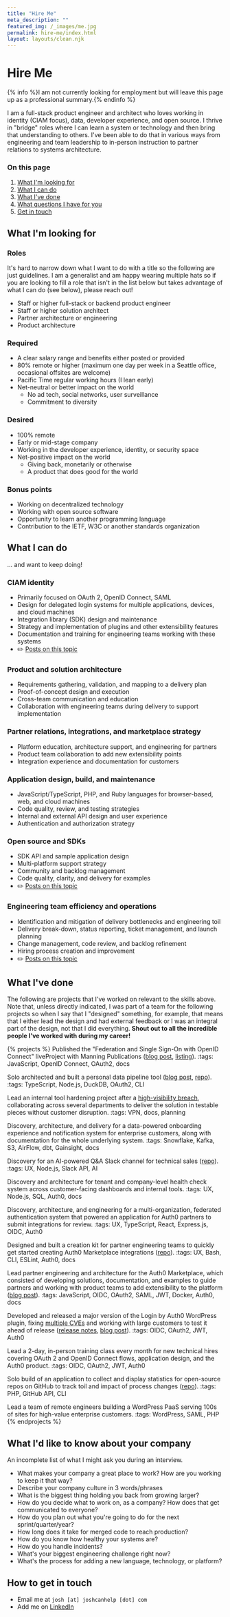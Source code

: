 ```yaml
---
title: "Hire Me"
meta_description: ""
featured_img: /_images/me.jpg
permalink: hire-me/index.html
layout: layouts/clean.njk
---
```

# Hire Me

{% info %}I am not currently looking for employment but will leave this page up as a professional summary.{% endinfo %}

I am a full-stack product engineer and architect who loves working in identity (CIAM focus), data, developer experience, and open source. I thrive in "bridge" roles where I can learn a system or technology and then bring that understanding to others. I've been able to do that in various ways from engineering and team leadership to in-person instruction to partner relations to systems architecture.

### <a id="want"></a>On this page

1. [What I'm looking for](#want)
2. [What I can do](#do)
3. [What I've done](#done)
4. [What questions I have for you](#questions)
5. [Get in touch](#contact)

## <a id="want"></a><span>What I'm looking for</span>

### Roles
It's hard to narrow down what I want to do with a title so the following are just guidelines. I am a generalist and am happy wearing multiple hats so if you are looking to fill a role that isn't in the list below but takes advantage of what I can do (see below), please reach out!

- Staff or higher full-stack or backend product engineer
- Staff or higher solution architect
- Partner architecture or engineering
- Product architecture
### Required
- A clear salary range and benefits either posted or provided
- 80% remote or higher (maximum one day per week in a Seattle office, occasional offsites are welcome)
- Pacific Time regular working hours (I lean early)
- Net-neutral or better impact on the world
	- No ad tech, social networks, user surveillance
	- Commitment to diversity
### Desired
- 100% remote
- Early or mid-stage company
- Working in the developer experience, identity, or security space
- Net-positive impact on the world
	- Giving back, monetarily or otherwise
	- A product that does good for the world

### Bonus points
- Working on decentralized technology
- Working with open source software
- Opportunity to learn another programming language
- Contribution to the IETF, W3C or another standards organization

## <a id="do"></a><span>What I can do</span>

... and want to keep doing!
### CIAM identity
- Primarily focused on OAuth 2, OpenID Connect, SAML
- Design for delegated login systems for multiple applications, devices, and cloud machines
- Integration library (SDK) design and maintenance
- Strategy and implementation of plugins and other extensibility features
- Documentation and training for engineering teams working with these systems
- ✏️ [Posts on this topic](/tag/digital-identity/)
### Product and solution architecture
- Requirements gathering, validation, and mapping to a delivery plan
- Proof-of-concept design and execution
- Cross-team communication and education
- Collaboration with engineering teams during delivery to support implementation
### Partner relations, integrations, and marketplace strategy
- Platform education, architecture support, and engineering for partners
- Product team collaboration to add new extensibility points
- Integration experience and documentation for customers
### Application design, build, and maintenance
- JavaScript/TypeScript, PHP, and Ruby languages for browser-based, web, and cloud machines
- Code quality, review, and testing strategies
- Internal and external API design and user experience
- Authentication and authorization strategy
### Open source and SDKs
- SDK API and sample application design
- Multi-platform support strategy
- Community and backlog management 
- Code quality, clarity, and delivery for examples
- ✏️ [Posts on this topic](/tag/open-source/)
### Engineering team efficiency and operations
- Identification and mitigation of delivery bottlenecks and engineering toil
- Delivery break-down, status reporting, ticket management, and launch planning
- Change management, code review, and backlog refinement
- Hiring process creation and improvement
- ✏️ [Posts on this topic](/tag/team-dynamics/)

## <a id="done"></a><span>What I've done</span>

The following are projects that I've worked on relevant to the skills above. Note that, unless directly indicated, I was part of a team for the following projects so when I say that I "designed" something, for example, that means that I either lead the design and had external feedback or I was an integral part of the design, not that I did everything. **Shout out to all the incredible people I've worked with during my career!**

{% projects %}
Published the "Federation and Single Sign-On with OpenID Connect" liveProject with Manning Publications ([blog post](/manning-openid-connect-liveproject/), [listing](https://www.manning.com/liveprojectseries/federation-and-sign-on-ser)). :tags: JavaScript, OpenID Connect, OAuth2, docs

Solo architected and built a personal data pipeline tool ([blog post](/personal-data-pipeline/), [repo](https://github.com/PersonalDataPipeline/pdpl-cli)). :tags: TypeScript, Node.js, DuckDB, OAuth2, CLI

Lead an internal tool hardening project after a [high-visibility breach](https://sec.okta.com/articles/2023/10/tracking-unauthorized-access-oktas-support-system), collaborating across several departments to deliver the solution in testable pieces without customer disruption. :tags: VPN, docs, planning

Discovery, architecture, and delivery for a data-powered onboarding experience and  notification system for enterprise customers, along with documentation for the whole underlying system. :tags: Snowflake, Kafka, S3, AirFlow, dbt, Gainsight, docs

Discovery for an AI-powered Q&A Slack channel for technical sales ([repo](https://github.com/joshcanhelp/slack-channel-analytics)). :tags: UX, Node.js, Slack API, AI

Discovery and architecture for tenant and company-level health check system across customer-facing dashboards and internal tools. :tags: UX, Node.js, SQL, Auth0, docs

Discovery, architecture, and engineering for a multi-organization, federated authentication system that powered an application for Auth0 partners to submit integrations for review. :tags: UX, TypeScript, React, Express.js, OIDC, Auth0

Designed and built a creation kit for partner engineering teams to quickly get started creating Auth0 Marketplace integrations ([repo](https://github.com/joshcanhelp/TEMPLATE-action-post-login)). :tags: UX, Bash, CLI, ESLint, Auth0, docs

Lead partner engineering and architecture for the Auth0 Marketplace, which consisted of developing solutions, documentation, and examples to guide partners and working with product teams to add extensibility to the platform ([blog post](https://auth0.com/blog/introducing-auth0-marketplace/)). :tags: JavaScript, OIDC, OAuth2, SAML, JWT, Docker, Auth0, docs

Developed and released a major version of the Login by Auth0 WordPress plugin, fixing [multiple CVEs](https://github.com/auth0/wordpress/security/advisories/GHSA-59vf-cgfw-6h6v) and working with large customers to test it ahead of release ([release notes](https://github.com/auth0/wordpress/releases/tag/4.0.0), [blog post](https://auth0.com/blog/wordpress-sso-with-auth0/)). :tags: OIDC, OAuth2, JWT, Auth0

Lead a 2-day, in-person training class every month for new technical hires covering OAuth 2 and OpenID Connect flows, application design, and the Auth0 product. :tags: OIDC, OAuth2, JWT, Auth0

Solo build of an application to collect and display statistics for open-source repos on GitHub to track toil and impact of process changes ([repo](https://github.com/joshcanhelp/repo-data-getter)). :tags: PHP, GitHub API, CLI

Lead a team of remote engineers building a WordPress PaaS serving 100s of sites for high-value enterprise customers. :tags: WordPress, SAML, PHP
{% endprojects %}

## <a id="questions"></a><span>What I'd like to know about your company</span>

An incomplete list of what I might ask you during an interview.

- What makes your company a great place to work? How are you working to keep it that way?
- Describe your company culture in 3 words/phrases
- What is the biggest thing holding you back from growing larger?
- How do you decide what to work on, as a company? How does that get communicated to everyone?
- How do you plan out what you're going to do for the next sprint/quarter/year?
- How long does it take for merged code to reach production?
- How do you know how healthy your systems are?
- How do you handle incidents?
- What's your biggest engineering challenge right now?
- What's the process for adding a new language, technology, or platform?

## <a id="contact"></a><span>How to get in touch</span>

- Email me at `josh [at] joshcanhelp [dot] com`
- Add me on [LinkedIn](https://www.linkedin.com/in/joshcanhelp/)
